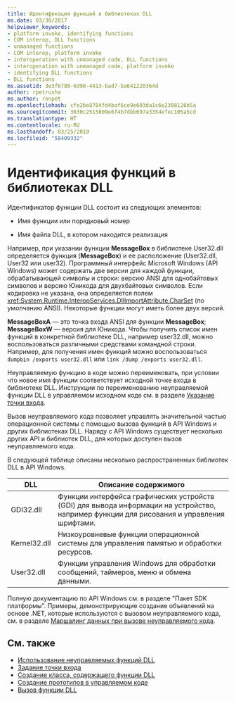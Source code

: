 ```yaml
---
title: Идентификация функций в библиотеках DLL
ms.date: 03/30/2017
helpviewer_keywords:
- platform invoke, identifying functions
- COM interop, DLL functions
- unmanaged functions
- COM interop, platform invoke
- interoperation with unmanaged code, DLL functions
- interoperation with unmanaged code, platform invoke
- identifying DLL functions
- DLL functions
ms.assetid: 3e3f6780-6d90-4413-bad7-ba641220364d
author: rpetrusha
ms.author: ronpet
ms.openlocfilehash: cfe2be8784fd4baf6ce9e603da1c6e2388126b5a
ms.sourcegitcommit: 3630c2515809e6f4b7dbb697a3354efec105a5cd
ms.translationtype: HT
ms.contentlocale: ru-RU
ms.lasthandoff: 03/25/2019
ms.locfileid: "58409332"
---
```

# <a name="identifying-functions-in-dlls"></a>Идентификация функций в библиотеках DLL
Идентификатор функции DLL состоит из следующих элементов:  
  
-   Имя функции или порядковый номер  
  
-   Имя файла DLL, в котором находится реализация  
  
 Например, при указании функции **MessageBox** в библиотеке User32.dll определяется функция (**MessageBox**) и ее расположение (User32.dll, User32 или user32). Программный интерфейс Microsoft Windows (API Windows) может содержать две версии для каждой функции, обрабатывающей символы и строки: версию ANSI для однобайтовых символов и версию Юникода для двухбайтовых символов. Если кодировка не указана, она определяется полем <xref:System.Runtime.InteropServices.DllImportAttribute.CharSet> (по умолчанию ANSI). Некоторые функции могут иметь более двух версий.  
  
 **MessageBoxA** — это точка входа ANSI для функции **MessageBox**; **MessageBoxW** — версия для Юникода. Чтобы получить список имен функций в конкретной библиотеке DLL, например user32.dll, можно воспользоваться различными средствами командной строки. Например, для получения имен функций можно воспользоваться `dumpbin /exports user32.dll` или `link /dump /exports user32.dll`.  
  
 Неуправляемую функцию в коде можно переименовать, при условии что новое имя функции соответствует исходной точке входа в библиотеке DLL. Инструкции по переименованию неуправляемой функции DLL в управляемом исходном коде см. в разделе [Указание точки входа](../../../docs/framework/interop/specifying-an-entry-point.md).  
  
 Вызов неуправляемого кода позволяет управлять значительной частью операционной системы с помощью вызова функций в API Windows и других библиотеках DLL. Наряду с API Windows существует несколько других API и библиотек DLL, для которых доступен вызов неуправляемого кода.  
  
 В следующей таблице описаны несколько распространенных библиотек DLL в API Windows.  
  
|DLL|Описание содержимого|  
|---------|-----------------------------|  
|GDI32.dll|Функции интерфейса графических устройств (GDI) для вывода информации на устройство, например функции для рисования и управления шрифтами.|  
|Kernel32.dll|Низкоуровневые функции операционной системы для управления памятью и обработки ресурсов.|  
|User32.dll|Функции управления Windows для обработки сообщений, таймеров, меню и обмена данными.|  
  
 Полную документацию по API Windows см. в разделе "Пакет SDK платформы". Примеры, демонстрирующие создание объявлений на основе .NET, которые используются с вызовом неуправляемого кода, см. в разделе [Маршалинг данных при вызове неуправляемого кода](../../../docs/framework/interop/marshaling-data-with-platform-invoke.md).  
  
## <a name="see-also"></a>См. также
- [Использование неуправляемых функций DLL](../../../docs/framework/interop/consuming-unmanaged-dll-functions.md)
- [Задание точки входа](../../../docs/framework/interop/specifying-an-entry-point.md)
- [Создание класса, содержащего функции DLL](../../../docs/framework/interop/creating-a-class-to-hold-dll-functions.md)
- [Создание прототипов в управляемом коде](../../../docs/framework/interop/creating-prototypes-in-managed-code.md)
- [Вызов функции DLL](../../../docs/framework/interop/calling-a-dll-function.md)
